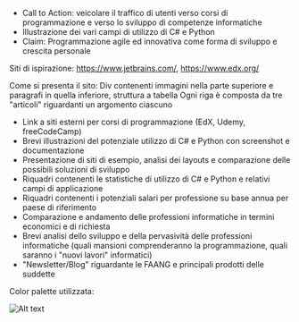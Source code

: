 - Call to Action: veicolare il traffico di utenti verso corsi di programmazione e verso lo sviluppo di competenze informatiche
- Illustrazione dei vari campi di utilizzo di C# e Python
- Claim: Programmazione agile ed innovativa come forma di sviluppo e crescita personale

Siti di ispirazione: https://www.jetbrains.com/, https://www.edx.org/


Come si presenta il sito:
Div contenenti immagini nella parte superiore e paragrafi in quella inferiore, struttura a tabella
Ogni riga è composta da tre "articoli" riguardanti un argomento ciascuno
- Link a siti esterni per corsi di programmazione (EdX, Udemy, freeCodeCamp)
- Brevi illustrazioni del potenziale utilizzo di C# e Python con screenshot e documentazione
- Presentazione di siti di esempio, analisi dei layouts e comparazione delle possibili soluzioni di sviluppo
- Riquadri contenenti le statistiche di utilizzo di C# e Python e relativi campi di applicazione
- Riquadri contenenti i potenziali salari per professione su base annua per paese di riferimento
- Comparazione e andamento delle professioni informatiche in termini economici e di richiesta
- Brevi analisi dello sviluppo e della pervasività delle professioni informatiche (quali mansioni comprenderanno la programmazione, quali saranno i "nuovi lavori" informatici)
- "Newsletter/Blog" riguardante le FAANG e principali prodotti delle suddette

Color palette utilizzata:

![Alt text](https://i.postimg.cc/mkX1mzQs/colorpalette.png)



